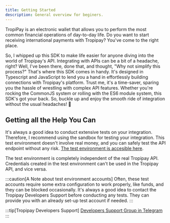 ```yaml
---
title: Getting Started
description: General overview for beginers.
---
```


TropiPay is an electronic wallet that allows you to perform the most common financial operations of day-to-day life. Do you want to start receiving international payments with Tropipay? You've come to the right place.

So, I whipped up this SDK to make life easier for anyone diving into the world of Tropipay's API. Integrating with APIs can be a bit of a headache, right? Well, I've been there, done that, and thought, "Why not simplify this process?" That's where this SDK comes in handy. It's designed in Typescript and JavaScript to lend you a hand in effortlessly building connections with Tropipay's platform. Trust me, it's a time-saver, sparing you the hassle of wrestling with complex API features. Whether you're rocking the CommonJS system or rolling with the ES6 module system, this SDK's got your back. So, buckle up and enjoy the smooth ride of integration without the usual headaches! 🚀

## Getting all the Help You Can

It's always a good idea to conduct extensive tests on your integration. Therefore, I recommend using the sandbox for testing your integration. This test environment doesn't involve real money, and you can safely test the API endpoint without any risk. [The test environment is accesible here](/https://www.tropipay-dev.herokuapp.com/).

The test environment is completely independent of the real Tropipay API. Credentials created in the test environment can't be used in the Tropipay API, and vice versa.

:::caution[A Note about test environment accounts]
Often, these test accounts require some extra configuration to work properly, like funds, and they can be blocked occasionally. It's always a good idea to contact the Tropipay Developers Support before conducting any tests. They can provide you with an already set-up test account if needed.
:::

:::tip[Tropipay Developers Support]
[Developers Support Group in Telegram](/https://t.me/joinchat/SeivjlObx8-JJ8cY7FFn2A/)
:::
